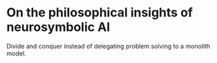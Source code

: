 
# On the philosophical insights of neurosymbolic AI

Divide and conquer instead of delegating problem solving to a monolith model. 

